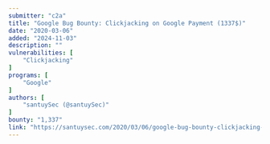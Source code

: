 ```yaml
---
submitter: "c2a"
title: "Google Bug Bounty: Clickjacking on Google Payment (1337$)"
date: "2020-03-06"
added: "2024-11-03"
description: ""
vulnerabilities: [
    "Clickjacking"
]
programs: [
    "Google"
]
authors: [
    "santuySec (@santuySec)"
]
bounty: "1,337"
link: "https://santuysec.com/2020/03/06/google-bug-bounty-clickjacking-on-google-payment-1337/"
---
```




